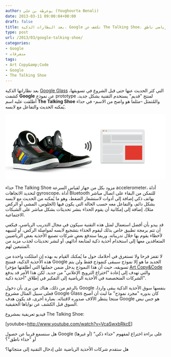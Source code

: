 ```yaml
---
author: يوغرطة بن علي (Youghourta Benali)
date: 2013-03-11 09:00:04+00:00
draft: false
title: بعد النظارات الذكية، Google تكشف عن The Talking Shoe، نموذج حذاء رياضي ناطق
type: post
url: /2013/03/google-talking-shoe/
categories:
- Google
- متفرقات
tags:
- Art Copy&amp;Code
- Google
- The Talking Shoe
---
```


بعد نظاراتها الذكية [Google Glass](https://www.it-scoop.com/2012/04/google-news-10/) التي كثر الحديث عنها حتى قبل الشروع في تسويقها، كشفت **Google** عن نموذج prototype لمنتج "قديم" يستخدم التقنية بشكل جديد، أطلقت عليه اسم **The Talking Shoe** والمُتمثل –مثلما هو واضح من الاسم- في حذاء يُمكنه الحديث والتفاعل مع لابسه.




[![google-talking-shoe](google-talking-shoe.png)
](google-talking-shoe.png)




حذاء The Talking Shoe مزود بكل من جهاز لقياس السرعة accelerometer، أداة لتحديد الاتجاهات gyroscope، أداة Bluetooth للتمكن من البقاء على اتصال مباشر بهاتف ذكي إضافة إلى أدوات لاستشعار الضغط، وهو ما يُمكنه من الحديث مع لابسه بشكل دائم، والتفاعل معه حسب الحالة التي يكون فيها (الجلوس، المشي أو الركض مثلا)، إضافة إلى إمكانية أن يقوم الحذاء بنشر تحديثات بشكل مباشر على الشبكات الاجتماعية.




قد يبدو بأن أفضل استعمال لمثل هذه التقنية سيكون في مجال التدريب الرياضي، فيكفي أن تتم برمجة تطبيق خاص بذلك ليقوم الحذاء بتشجيع لابسه لمواصلة الركض، أو لتنبيهه لأخطاء يقوم بها خلال تدريباته. وربما ستدفع بعض شركات تصنيع الأحذية بعض الرياضيين المتعاقدين معها إلى استخدام أحذية ذكية لمتابعة أدائهم، أو لنشر تحديثات لجذب مزيد من المتتبعين لهم.




لا تقفز فرحا ولا تستغرق في أحلامك حول ما يُمكنك القيام به بهذه إن امتلكت واحدة من هذه الأحذية الذكية، فمنتج Google الجديد ما هو إلا نموذج سيبقى كنموذج فقط ولن يتم تسويقه، حيث أن هذا النموذج يدخل ضمن حملتها التي أطلقتها مؤخرا [Art Copy&Code](http://www.artcopycode.com/) والتي تهدف إلى إعادة "اختراع الترويج الإعلاني" من جديد. لكن هذا الأمر قد يدفع الشركات المتخصصة في الأحذية الرياضية إلى التفكير في إطلاق "أحذية ذكية".




بالرغم من ذلك، هناك من يرى بأن دخول Google بنفسها سوق الأحذية الذكية يبقى واردا، فعلى سبيل المثال مشروع Google Glass كان بدوره "مجرد نموذج" ما لبث أن أصبح منتجا ينتظر الآلاف صدوره لاقتنائه. بعبارة أخرى، قد يكون هدف Google هو جس نبض السوق قبل الكشف عن نواياها الحقيقية.




فيديو تعريفية بمشروع The Talking Shoe:




<!-- more -->




[youtube=http://www.youtube.com/watch?v=VcaSwxbRkcE]




هل سنسمع قريبا عن حصول Google (أو غيرها) على براءة اختراع لمفهوم "حذاء ذكي" أو "حذاء ناطق"؟




هل ستقدم شركات الأحذية الرياضية على إدخال التقنية إلى منتجاتها؟
